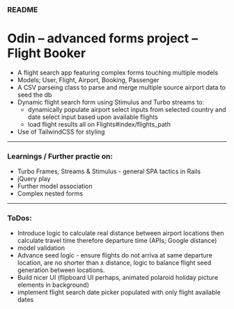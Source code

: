 ### README

# Odin – advanced forms project – Flight Booker

- A flight search app featuring complex forms touching multiple models
- Models; User, Flight, Airport, Booking, Passenger
- A CSV parseing class to parse and merge multiple source airport data to seed the db
- Dynamic flight search form using Stimulus and Turbo streams to:
  - dynamically populate airport select inputs from selected country and date select input based upon available flights
  - load flight results all on Flights#index/flights_path
- Use of TailwindCSS for styling

---

### Learnings / Further practie on:

- Turbo Frames, Streams & Stimulus - general SPA tactics in Rails
- jQuery play
- Further model association
- Complex nested forms

---

### ToDos:

- Introduce logic to calculate real distance between airport locations then calculate travel time therefore departure time (APIs; Google distance)
- model validation
- Advance seed logic - ensure flights do not arriva at same departure location, are no shorter than x distance, logic to balance flight seed generation between locations.
- Build nicer UI (flipboard UI perhaps, animated polaroid holiday picture elements in background)
- implement flight search date picker populated with only flight available dates
